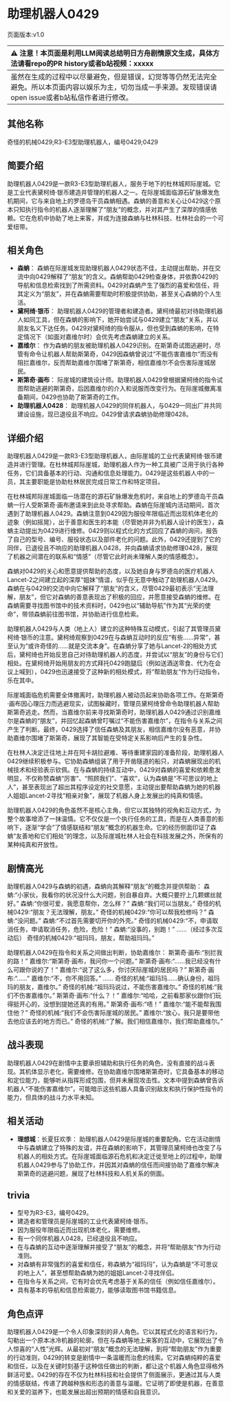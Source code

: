 # 助理机器人0429
页面版本:v1.0
 

| :warning: 注意！本页面是利用LLM阅读总结明日方舟剧情原文生成，具体方法请看repo的PR history或者b站视频：xxxxx           |
|:----------------------------|
| 虽然在生成的过程中以尽量避免，但是错误，幻觉等等仍然无法完全避免。所以本页面内容以娱乐为主，切勿当成一手来源。发现错误请open issue或者b站私信作者进行修改。|



## 其他名称
奇怪的机械0429;R3-E3型助理机器人，编号0429;0429
## 简要介绍
助理机器人0429是一款R3-E3型助理机器人，服务于地下的杜林城邦际崖城。它是工业代表黛柯绮·银币建造并管理的机器人之一。在际崖城面临源石矿脉爆发危机期间，它与来自地上的罗德岛干员森蚺相遇。森蚺的善意和关心让0429这个原本只知执行指令的机器人逐渐理解了“朋友”的概念，并对其产生了深厚的情感依赖。它在危机中协助了地上来客，并成为连接森蚺与杜林科技、杜林社会的一个可爱纽带。
## 相关角色
-   **森蚺**： 森蚺在际崖城发现助理机器人0429状态不佳，主动提出帮助，并在交流中向0429解释了“朋友”的含义。森蚺帮助0429检查身体，并依靠0429的导航和信息检索找到了所需资料。0429对森蚺产生了强烈的喜爱和信任，将其定义为“朋友”，并在森蚺需要帮助时积极提供协助，甚至关心森蚺的个人生活。
-   **黛柯绮·银币**： 助理机器人0429的管理者和建造者。黛柯绮最初对待助理机器人如同工具，但在森蚺的影响下，她开始尝试与0429建立“朋友”关系，并以朋友名义下达任务。0429对黛柯绮的指令服从，但也受到森蚺的影响，在特定情况下（如面对嘉维尔时）会优先考虑森蚺建立的关系。
-   **嘉维尔**： 作为森蚺的朋友被助理机器人0429识别。在斯第奇试图逃避时，尽管有命令让机器人帮助斯第奇，0429因森蚺曾说过“不能伤害嘉维尔”而没有阻拦嘉维尔，反而帮助嘉维尔围堵了斯第奇，相信嘉维尔不会伤害际崖城居民。
-   **斯第奇·画布**： 际崖城的建筑设计师。助理机器人0429曾根据黛柯绮的指令试图帮助逃避的斯第奇，后因嘉维尔的介入和说服而改变行为。在际崖城撤离准备期间，0429也协助了斯第奇的工作。
-   **助理机器人0428**： 助理机器人0429的同伴机器人，与0429一同出厂并共同建设设施，现已退役且不响应。0429曾请求森蚺协助修理0428。
## 详细介绍
助理机器人0429是一款R3-E3型助理机器人，由际崖城的工业代表黛柯绮·银币建造并进行管理。在杜林城邦际崖城，助理机器人作为一种工具被广泛用于执行各种任务，它们具备基本的行动、沟通和信息处理能力。0429是这些机器人中的一员，其主要职能是协助杜林居民完成日常工作和特定项目。

在杜林城邦际崖城面临一场潜在的源石矿脉爆发危机时，来自地上的罗德岛干员森蚺一行人受斯第奇·画布邀请来到此处寻求帮助。森蚺在际崖城内活动期间，首次遇到了助理机器人0429。森蚺注意到0429因为服役年限临近而出现机体老化的迹象（例如摇晃），出于善意和医生的本能（尽管她并非为机器人设计的医生），森蚺主动提出为0429进行维修。0429则以程式化的方式回应了森蚺的询问，报告了自己的型号、编号、服役状态以及部件老化的问题。此外，0429还提到了它的同伴，已退役且不响应的助理机器人0428，并向森蚺请求协助修理0428，展现了机器之间潜在的联系和“情感”（尽管它此时尚未理解人类的情感概念）。

森蚺对0429的关心和愿意提供帮助的态度，以及她自身与罗德岛的医疗机器人Lancet-2之间建立起的深厚“姐妹”情谊，似乎在无意中触动了助理机器人0429。森蚺在与0429的交流中向它解释了“朋友”的含义，尽管0429最初表示“无法理解，朋友”，但它对森蚺的善意表现出了积极的回应，并愿意接受森蚺的维修。在森蚺需要寻找图书馆中的技术资料时，0429也以“辅助导航”作为其“光荣的使命”，带领森蚺前往图书馆，并协助进行信息检索。

助理机器人0429与人类（地上人）建立的这种特殊互动模式，引起了其管理员黛柯绮·银币的注意。黛柯绮观察到0429在与森蚺互动时的反应“有些......异常”，甚至认为“或许奇怪的......就是交流本身”。在森蚺分享了她与Lancet-2的相处方式后，黛柯绮也开始反思自己对待助理机器人的态度，并尝试以“朋友”的身份与它们相处。在黛柯绮开始用朋友的方式拜托0429跑腿后（例如送酒送零食、代为在会议上喊到），0429也迅速接受了这种新的相处模式，将“帮助朋友”作为行动指令，乐在其中。

际崖城面临危机需要全体撤离时，助理机器人被动员起来协助各项工作。在斯第奇·画布因心理压力而逃避现实，试图躲藏时，管理员黛柯绮曾命令助理机器人帮助斯第奇逃走。然而，当嘉维尔前来寻找斯第奇时，助理机器人0429通过识别嘉维尔是森蚺的“朋友”，并回忆起森蚺曾叮嘱过“不能伤害嘉维尔”，在指令与关系之间产生了判断。最终，0429选择了信任森蚺及其朋友，相信嘉维尔没有恶意，并协助嘉维尔围堵了斯第奇，展现了其智能在受特定关系影响后产生的复杂性。

在杜林人决定迁往地上并在阿卡胡拉避难、等待重建家园的准备阶段，助理机器人0429继续积极参与。它协助森蚺组装了用于开凿隧道的船只，对森蚺展现出的机械技术和经验表示钦佩。在与森蚺的持续互动中，0429对森蚺的喜爱和依赖愈发明显，不仅称赞森蚺“厉害”、“照顾我们”、“喜欢”，认为森蚺是“不可思议的地上人”，甚至表现出了超出其程序设定的社交意愿，主动提出要帮助森蚺为她的机器人姐姐Lancet-2寻找“相亲对象”，展现了机器人身上发展出的纯真和情感。

助理机器人0429的角色虽然不是核心主角，但它以其独特的视角和互动方式，为整个故事增添了一抹温情。它不仅仅是一个执行任务的工具，而是在人类善意的影响下，逐渐“学会”了情感联结和“朋友”概念的机器生命。它的经历侧面印证了森蚺“友善地和它们相处”的理念，以及际崖城杜林人社会在科技发展之外，所保有的某种纯真和开放性。
## 剧情高光
助理机器人0429与森蚺的初遇，森蚺向其解释“朋友”的概念并提供帮助：
森蚺:“小家伙，我看你的状况没什么大问题，别自暴自弃。大概只要拧上几颗螺丝就好。”
森蚺:“你很可爱，我愿意帮你，怎么样？”
森蚺:“我们可以当朋友。”
奇怪的机械0429:“朋友？无法理解，朋友。”
奇怪的机械0429:“你可以帮我检修吗？”
森蚺:“没问题。”
森蚺:“不过首先需要切开你的外壳。”
奇怪的机械0429:“不，申请取消任务，申请取消任务，危险，危险！”
森蚺:“没事的，别跑！”
......（经过多次互动后）
奇怪的机械0429:“祖玛玛，朋友，帮助祖玛玛。”

助理机器人0429在指令和关系之间做出判断，协助嘉维尔：
斯第奇·画布:“别拦我的路！”
嘉维尔:“斯第奇·画布，我问你一个问题。”
斯第奇·画布:“......我已经没有什么可跟你说的了！”
嘉维尔:“说了这么多，你讨厌际崖城的居民吗？”
斯第奇·画布:“......”
嘉维尔:“不，你不用回答。”
......
奇怪的机械:“祖玛玛......确认身份，祖玛玛的朋友，嘉维尔。”
奇怪的机械:“祖玛玛说过，不能伤害嘉维尔。”
奇怪的机械:“我们不伤害嘉维尔。”
斯第奇·画布:“什么？！”
嘉维尔:“哈哈，之前看那家伙跟你们玩得挺开心的，没想到提她还真的有用。”
斯第奇·画布:“啧！”
嘉维尔:“能不能帮我围住他？”
奇怪的机械:“我们不会伤害际崖城的居民。”
嘉维尔:“放心，我只是要带他去他应该去的地方而已。”
奇怪的机械:“了解。我们相信嘉维尔，我们帮助嘉维尔。”
## 战斗表现
助理机器人0429在剧情中主要承担辅助和执行任务的角色，没有直接的战斗表现。其机体显示老化，需要维修。在协助嘉维尔围堵斯第奇时，它具备基本的移动和定位能力，能够听从指挥形成包围，但并未展现攻击性。文本中提到森蚺曾告诉机器人“不能伤害嘉维尔”，可能暗示这些机器人具备识别敌友和执行保护性指令的能力，但具体的战斗力水平未知。
## 相关活动
-   **理想城**：长夏狂欢季： 助理机器人0429是际崖城的重要配角。它在活动剧情中与森蚺建立了特殊的友谊，并在森蚺的影响下，其管理员黛柯绮也改变了与机器人的相处方式。在际崖城面临源石危机和决定迁徙至地上的过程中，助理机器人0429参与了协助工作，并因其对森蚺的信任而间接协助了嘉维尔解决斯第奇的逃避问题，展现了杜林科技和人机关系的侧面。
## trivia
*   型号为R3-E3，编号0429。
*   建造者和管理员是际崖城的工业代表黛柯绮·银币。
*   因为服役年限临近而出现机体老化，需要维修。
*   有一个同伴机器人0428，已经退役且不响应。
*   在与森蚺的互动中逐渐理解并接受了“朋友”的概念，并将“帮助朋友”作为行动准则。
*   对森蚺有非常强烈的喜爱和信任，称森蚺为“祖玛玛”，认为森蚺是“不可思议的地上人”，甚至想帮助森蚺为她的姐姐Lancet-2寻找伴侣。
*   在指令与关系之间，它有时会优先考虑基于关系的信任（例如信任嘉维尔）。
*   具有基本的导航和信息检索能力，能够读取图书馆书籍信息。
## 角色点评
助理机器人0429是一个令人印象深刻的非人角色。它以其程式化的语言和行为，勾勒出一个原本冰冷机器的轮廓，但在与森蚺等地上来客的互动中，它展现出了令人惊喜的“人性”光辉。从最初对“朋友”概念的无法理解，到将“帮助朋友”作为重要的行动准则，0429的转变是剧情中一条温暖而治愈的线索。它对森蚺纯粹的喜爱和信任，以及在关键时刻基于这种信任做出的判断，都让这个机器人角色显得格外鲜活可爱。0429的存在不仅为杜林科技和社会提供了侧面展示，更通过其与人类的情感联结，传递了跨越种族和形态的善意与温暖。它证明了即使是机器，在善意和关爱的滋养下，也能发展出超出预期的情感和自我意识。